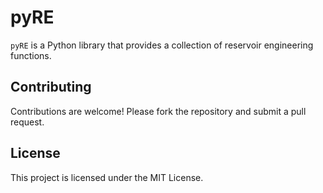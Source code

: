 # pyRE

`pyRE` is a Python library that provides a collection of reservoir engineering functions.

<!-- ## Features

- Calculation of reservoir properties
- Fluid flow analysis
- Pressure and temperature modeling
- Production forecasting
- Well performance evaluation -->

<!-- ## Installation

You can install `pyRE` using pip:

```bash
pip install pyRE
```

## Usage

Here is a simple example of how to use `pyRE`:

```python
import pyRE

# Example function call
result = pyRE.calculate_reservoir_property(param1, param2)
print(result) -->
<!-- ``` -->

## Contributing

Contributions are welcome! Please fork the repository and submit a pull request.

## License

This project is licensed under the MIT License.
